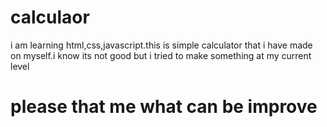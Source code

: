 # calculaor
i am learning html,css,javascript.this is simple calculator that i have made on myself.i know its not good but i tried to make something at my current level
# please that me what can be improve
